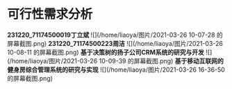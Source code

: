# 可行性需求分析
**231220_71174500019丁立斌**
![](/home/liaoya/图片/2021-03-26 10-07-28 的屏幕截图.png) 
**231220_71174500223周洁**
![](/home/liaoya/图片/2021-03-26 10-08-11 的屏幕截图.png) 
**基于决策树的扬子公司CRM系统的研究与开发**
![](/home/liaoya/图片/2021-03-26 10-09-39 的屏幕截图.png) 
**基于移动互联网的健身房综合管理系统的研究与实现**
![](/home/liaoya/图片/2021-03-26 16-36-50 的屏幕截图.png) 

